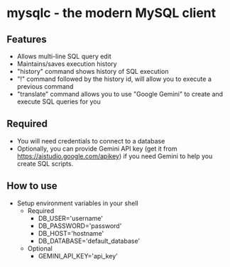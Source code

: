 # mysqlc - the modern MySQL client

## Features
* Allows multi-line SQL query edit
* Maintains/saves execution history
* "history" command shows history of SQL execution
* "!" command followed by the history id, will allow you to execute a previous command
* "translate" command allows you to use "Google Gemini" to create and execute SQL queries for you

## Required
* You will need credentials to connect to a database
* Optionally, you can provide Gemini API key (get it from https://aistudio.google.com/apikey) if you need Gemini to help you create SQL scripts. 

## How to use
* Setup environment variables in your shell
  * Required
    * DB_USER='username'
    * DB_PASSWORD='password'
    * DB_HOST='hostname'
    * DB_DATABASE='default_database' 
  * Optional
    * GEMINI_API_KEY='api_key'
